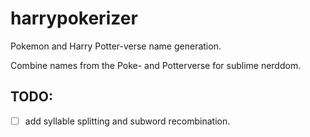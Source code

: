 # harrypokerizer
Pokemon and Harry Potter-verse name generation.

Combine names from the Poke- and Potterverse for sublime nerddom.

## TODO:
- [ ] add syllable splitting and subword recombination.